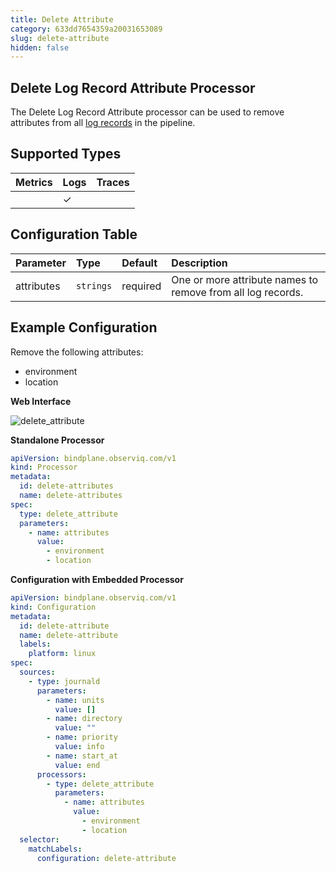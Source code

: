 ```yaml
---
title: Delete Attribute
category: 633dd7654359a20031653089
slug: delete-attribute
hidden: false
---
```


## Delete Log Record Attribute Processor

The Delete Log Record Attribute processor can be used to remove attributes from all
[log records](https://opentelemetry.io/docs/reference/specification/logs/data-model/#log-and-event-record-definition) in the pipeline.

## Supported Types

| Metrics | Logs | Traces |
| :--- | :--- | :--- |
|  | ✓ |  |

## Configuration Table

| Parameter  | Type    | Default  | Description |
| :---       | :---    | :---     | :--- |
| attributes | `strings`   | required | One or more attribute names to remove from all log records. |

## Example Configuration

Remove the following attributes:
- environment
- location

**Web Interface**

![delete_attribute](https://storage.googleapis.com/bindplane-op-doc-images/resources/processor-types/delete_attribute.png)

**Standalone Processor**

```yaml
apiVersion: bindplane.observiq.com/v1
kind: Processor
metadata:
  id: delete-attributes
  name: delete-attributes
spec:
  type: delete_attribute
  parameters:
    - name: attributes
      value:
        - environment
        - location
```

**Configuration with Embedded Processor**

```yaml
apiVersion: bindplane.observiq.com/v1
kind: Configuration
metadata:
  id: delete-attribute
  name: delete-attribute
  labels:
    platform: linux
spec:
  sources:
    - type: journald
      parameters:
        - name: units
          value: []
        - name: directory
          value: ""
        - name: priority
          value: info
        - name: start_at
          value: end
      processors:
        - type: delete_attribute
          parameters:
            - name: attributes
              value:
                - environment
                - location
  selector:
    matchLabels:
      configuration: delete-attribute
```

